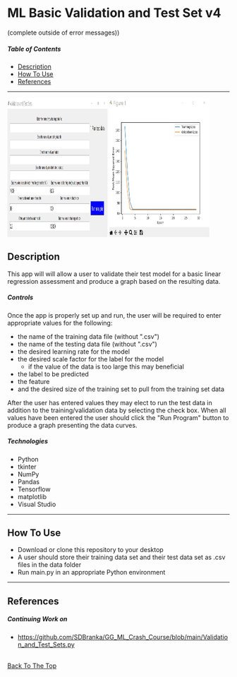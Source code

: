 # ML Basic Validation and Test Set v4
(complete outside of error messages))

##### Table of Contents

- [Description](#description)
- [How To Use](#how-to-use)
- [References](#references)

---

<p float="center">
    <img src="https://github.com/SDBranka/ML_Basic_Validation_and_Test_Set/blob/main/Resources/IMG/GUI%20startup.jpg" width=45% height= 315 alt="gui image"/>
    <img src="https://github.com/SDBranka/ML_Basic_Validation_and_Test_Set/blob/main/Resources/IMG/datascreenshot.jpg" width=45% height= 315 alt="graph image"/>
</p>

## Description

This app will will allow a user to validate their test model for a basic linear regression assessment and produce a graph based on the resulting data.


##### Controls

Once the app is properly set up and run, the user will be required to enter appropriate values for the following:
<ul>
    <li>the name of the training data file (without ".csv")</li>
    <li>the name of the testing data file (without ".csv")</li>
    <li>the desired learning rate for the model</li>
    <li>the desired scale factor for the label for the model<ul>
        <li>if the value of the data is too large this may beneficial</li></ul>
    </li>
    <li>the label to be predicted</li>
    <li>the feature</li>
    <li>and the desired size of the training set to pull from the training set data</li>
</ul>
After the user has entered values they may elect to run the test data in addition to the training/validation data by selecting the check box. When all values have been entered the user should click the "Run Program" button to produce a graph presenting the data curves.


##### Technologies

- Python
- tkinter
- NumPy
- Pandas
- Tensorflow
- matplotlib
- Visual Studio

---

## How To Use

<ul>
    <li>Download or clone this repository to your desktop</li>
    <li>A user should store their training data set and their test data set as .csv files in the data folder</li>
    <li>Run main.py in an appropriate Python environment</li>
</ul>

---

## References

##### Continuing Work on
- https://github.com/SDBranka/GG_ML_Crash_Course/blob/main/Validation_and_Test_Sets.py

\
[Back To The Top](#ml-basic-validation-and-test-set-v3)